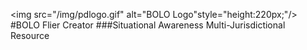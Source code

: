 <img src="/img/pdlogo.gif" alt="BOLO Logo"style="height:220px;"/>
#BOLO Flier Creator
###Situational Awareness Multi-Jurisdictional Resource
                    